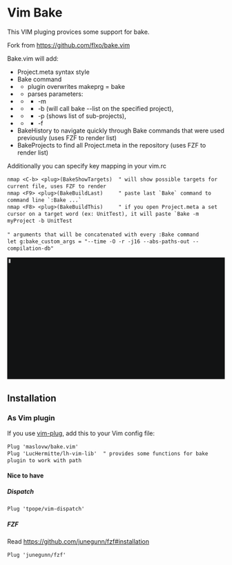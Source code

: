 # Vim Bake

This VIM pluging provices some support for bake.

Fork from https://github.com/flxo/bake.vim

Bake.vim will add:
* Project.meta syntax style
* Bake command
* * plugin overwrites makeprg = bake
* * parses parameters:
* * * -m
* * * -b (will call bake --list on the specified project),
* * * -p (shows list of sub-projects),
* * * -f
* BakeHistory to navigate quickly through Bake commands that were used previously (uses FZF to render list)
* BakeProjects to find all Project.meta in the repository (uses FZF to render list)

Additionally you can specify key mapping in your vim.rc
```
nmap <C-b> <plug>(BakeShowTargets)  " will show possible targets for current file, uses FZF to render 
nmap <F9> <plug>(BakeBuildLast)     " paste last `Bake` command to command line `:Bake ...` 
nmap <F8> <plug>(BakeBuildThis)     " if you open Project.meta a set cursor on a target word (ex: UnitTest), it will paste `Bake -m myProject -b UnitTest

" arguments that will be concatenated with every :Bake command 
let g:bake_custom_args = "--time -O -r -j16 --abs-paths-out --compilation-db"  
```

<img src="https://raw.githubusercontent.com/maslovw/files/main/bake.vim.demo.gif" width=640>

## Installation 

### As Vim plugin

If you use [vim-plug](https://github.com/junegunn/vim-plug), add this to your Vim config file: 

```
Plug 'maslovw/bake.vim'
Plug 'LucHermitte/lh-vim-lib'  " provides some functions for bake plugin to work with path
```

#### Nice to have

##### Dispatch 
```
Plug 'tpope/vim-dispatch'
```

##### FZF

Read https://github.com/junegunn/fzf#installation

```
Plug 'junegunn/fzf'
```

